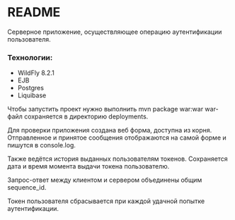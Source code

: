 # README #

Серверное приложение, осуществляющее операцию аутентификации пользователя.

### Технологии: ###

* WildFly 8.2.1
* EJB
* Postgres
* Liquibase

Чтобы запустить проект нужно выполнить mvn package war:war
war-файл сохраняется в директорию deployments.

Для проверки приложения создана веб форма, доступна из корня. Отправленное и принятое сообщения отображаются на самой форме и пишутся в console.log.

Также ведётся история выданных пользователям токенов. Сохраняется дата и время момента выдачи токена пользователю.

Запрос-ответ между клиентом и сервером объединены общим sequence_id.

Токен пользователя сбрасывается при каждой удачной попытке аутентификации.